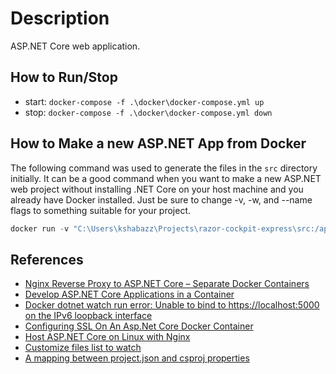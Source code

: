 # Description

ASP.NET Core web application.

## How to Run/Stop

* start: `docker-compose -f .\docker\docker-compose.yml up`
* stop: `docker-compose -f .\docker\docker-compose.yml down`

## How to Make a new ASP.NET App from Docker

The following command was used to generate the files in the `src` directory initially. It can be a good command when you want to 
make a new ASP.NET web project without installing .NET Core on your host machine and you already have Docker installed. Just be sure to change -v, -w, and --name flags to something suitable for your project.

```powershell
docker run -v "C:\Users\kshabazz\Projects\razor-cockpit-express\src:/app" -w "/app" --entrypoint=dotnet mcr.microsoft.com/dotnet/core/sdk:2.2 new web
```

## References

* [Nginx Reverse Proxy to ASP.NET Core – Separate Docker Containers](https://www.sep.com/sep-blog/2017/02/27/nginx-reverse-proxy-to-asp-net-core-separate-docker-containers/)
* [Develop ASP.NET Core Applications in a Container](https://github.com/dotnet/dotnet-docker/blob/master/samples/aspnetapp/aspnet-docker-dev-in-container.md)
* [Docker dotnet watch run error: Unable to bind to https://localhost:5000 on the IPv6 loopback interface](https://stackoverflow.com/questions/51188774/docker-dotnet-watch-run-error-unable-to-bind-to-https-localhost5000-on-the-i)
* [Configuring SSL On An Asp.Net Core Docker Container](https://dev.to/herocod3r/configuring-ssl-on-an-aspnet-core-docker-container-1c9l)
* [Host ASP.NET Core on Linux with Nginx](https://docs.microsoft.com/en-us/aspnet/core/host-and-deploy/linux-nginx?view=aspnetcore-2.2)
* [Customize files list to watch](https://docs.microsoft.com/en-us/aspnet/core/tutorials/dotnet-watch?view=aspnetcore-2.2#customize-files-list-to-watch)
* [A mapping between project.json and csproj properties](https://docs.microsoft.com/en-us/dotnet/core/tools/project-json-to-csproj)